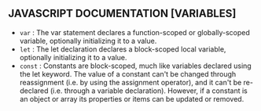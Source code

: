 ## JAVASCRIPT DOCUMENTATION [VARIABLES]
- `var` : The var statement declares a function-scoped or globally-scoped variable, optionally initializing it to a value.
- `let` : The let declaration declares a block-scoped local variable, optionally initializing it to a value.
- `const` : Constants are block-scoped, much like variables declared using the let keyword. The value of a constant can't be changed through reassignment (i.e. by using the assignment operator), and it can't be re-declared (i.e. through a variable declaration). However, if a constant is an object or array its properties or items can be updated or removed. 